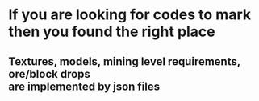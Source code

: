 <h1>If you are looking for codes to mark then you found the right place</h1>
<h2>Textures, models, mining level requirements, ore/block drops <br> are implemented by json files</h2>
